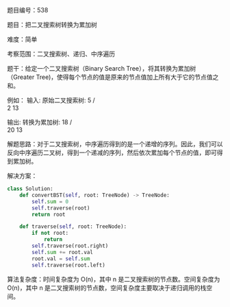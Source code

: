 题目编号：538

题目：把二叉搜索树转换为累加树

难度：简单

考察范围：二叉搜索树、递归、中序遍历

题干：给定一个二叉搜索树（Binary Search Tree），将其转换为累加树（Greater Tree)，使得每个节点的值是原来的节点值加上所有大于它的节点值之和。

例如：
输入: 原始二叉搜索树:
              5
            /   \
           2     13

输出: 转换为累加树:
             18
            /   \
          20     13

解题思路：对于二叉搜索树，中序遍历得到的是一个递增的序列。因此，我们可以反向中序遍历二叉树，得到一个递减的序列，然后依次累加每个节点的值，即可得到累加树。

解决方案：

```python
class Solution:
    def convertBST(self, root: TreeNode) -> TreeNode:
        self.sum = 0
        self.traverse(root)
        return root

    def traverse(self, root: TreeNode):
        if not root:
            return
        self.traverse(root.right)
        self.sum += root.val
        root.val = self.sum
        self.traverse(root.left)
```

算法复杂度：时间复杂度为 O(n)，其中 n 是二叉搜索树的节点数。空间复杂度为 O(n)，其中 n 是二叉搜索树的节点数，空间复杂度主要取决于递归调用的栈空间。